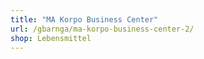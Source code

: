 ```yaml
---
title: "MA Korpo Business Center"
url: /gbarnga/ma-korpo-business-center-2/
shop: Lebensmittel
---
```


